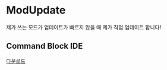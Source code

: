 # ModUpdate
제가 쓰는 모드가 업데이트가 빠르지 않을 때 제가 직업 업데이트 합니다!

## Command Block IDE
[다운로드](https://github.com/grape82/ModUpdate/releases/download/command-block-ide-1.20.2/command-block-ide-1.20.2.jar)
